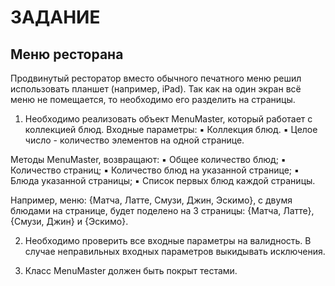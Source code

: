 # ЗАДАНИЕ

## Меню ресторана

Продвинутый ресторатор вместо обычного печатного меню решил использовать планшет (например, iPad). Так как на один экран всё меню не помещается, то необходимо его разделить на страницы.

1. Необходимо реализовать объект MenuMaster, который работает с коллекцией блюд. Входные параметры:
 ▪️ Коллекция блюд.
 ▪️ Целое число - количество элементов на одной странице.

Методы MenuMaster, возвращают:
 ▪️ Общее количество блюд;
 ▪️ Количество страниц;
 ▪️ Количество блюд на указанной странице;
 ▪️ Блюда указанной страницы;
 ▪️ Список первых блюд каждой страницы.

Например, меню: {Матча, Латте, Смузи, Джин, Эскимо}, с двумя блюдами на странице, будет поделено на 3 страницы: {Матча, Латте}, {Смузи, Джин} и {Эскимо}.
 
2. Необходимо проверить все входные параметры на валидность. В случае неправильных входных параметров выкидывать исключения.

3. Класс MenuMaster должен быть покрыт тестами.
